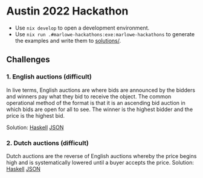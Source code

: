 # Austin 2022 Hackathon

*   Use `nix develop` to open a development environment.
*   Use `nix run .#marlowe-hackathons:exe:marlowe-hackathons` to generate the examples and write them to [solutions/](solutions/).


## Challenges


### 1. English auctions (difficult)

In live terms, English auctions are where bids are announced by the bidders and winners pay what they bid to receive the object. The common operational method of the format is that it is an ascending bid auction in which bids are open for all to see. The winner is the highest bidder and the price is the highest bid.

Solution: [Haskell](app/EnglishAuction.hs) [JSON](solutions/EnglishAuction.json)


### 2. Dutch auctions (difficult)

Dutch auctions are the reverse of English auctions whereby the price begins high and is systematically lowered until a buyer accepts the price.
Solution: [Haskell](app/DutchAuction.hs) [JSON](solutions/DutchAuction.json)
